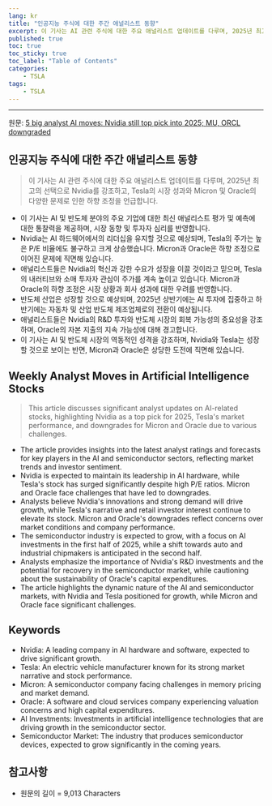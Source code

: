 ```yaml
---
lang: kr
title: "인공지능 주식에 대한 주간 애널리스트 동향"
excerpt: 이 기사는 AI 관련 주식에 대한 주요 애널리스트 업데이트를 다루며, 2025년 최고의 선택으로 Nvidia를 강조하고, Tesla의 시장 성과와 Micron 및 Oracle의 다양한 문제로 인한 하향 조정을 언급합니다.
published: true
toc: true
toc_sticky: true
toc_label: "Table of Contents"
categories:
    - TSLA
tags:
    - TSLA
---
```


---

  원문: [5 big analyst AI moves: Nvidia still top pick into 2025; MU, ORCL downgraded](https://www.investing.com/news/stock-market-news/5-big-analyst-ai-moves-nvidia-still-top-pick-into-2025-mu-orcl-downgraded-3786027)

## 인공지능 주식에 대한 주간 애널리스트 동향

> 이 기사는 AI 관련 주식에 대한 주요 애널리스트 업데이트를 다루며, 2025년 최고의 선택으로 Nvidia를 강조하고, Tesla의 시장 성과와 Micron 및 Oracle의 다양한 문제로 인한 하향 조정을 언급합니다.


- 이 기사는 AI 및 반도체 분야의 주요 기업에 대한 최신 애널리스트 평가 및 예측에 대한 통찰력을 제공하며, 시장 동향 및 투자자 심리를 반영합니다.
- Nvidia는 AI 하드웨어에서의 리더십을 유지할 것으로 예상되며, Tesla의 주가는 높은 P/E 비율에도 불구하고 크게 상승했습니다. Micron과 Oracle은 하향 조정으로 이어진 문제에 직면해 있습니다.
- 애널리스트들은 Nvidia의 혁신과 강한 수요가 성장을 이끌 것이라고 믿으며, Tesla의 내러티브와 소매 투자자 관심이 주가를 계속 높이고 있습니다. Micron과 Oracle의 하향 조정은 시장 상황과 회사 성과에 대한 우려를 반영합니다.
- 반도체 산업은 성장할 것으로 예상되며, 2025년 상반기에는 AI 투자에 집중하고 하반기에는 자동차 및 산업 반도체 제조업체로의 전환이 예상됩니다.
- 애널리스트들은 Nvidia의 R&D 투자와 반도체 시장의 회복 가능성의 중요성을 강조하며, Oracle의 자본 지출의 지속 가능성에 대해 경고합니다.
- 이 기사는 AI 및 반도체 시장의 역동적인 성격을 강조하며, Nvidia와 Tesla는 성장할 것으로 보이는 반면, Micron과 Oracle은 상당한 도전에 직면해 있습니다.

## Weekly Analyst Moves in Artificial Intelligence Stocks

> This article discusses significant analyst updates on AI-related stocks, highlighting Nvidia as a top pick for 2025, Tesla's market performance, and downgrades for Micron and Oracle due to various challenges.


- The article provides insights into the latest analyst ratings and forecasts for key players in the AI and semiconductor sectors, reflecting market trends and investor sentiment.
- Nvidia is expected to maintain its leadership in AI hardware, while Tesla's stock has surged significantly despite high P/E ratios. Micron and Oracle face challenges that have led to downgrades.
- Analysts believe Nvidia's innovations and strong demand will drive growth, while Tesla's narrative and retail investor interest continue to elevate its stock. Micron and Oracle's downgrades reflect concerns over market conditions and company performance.
- The semiconductor industry is expected to grow, with a focus on AI investments in the first half of 2025, while a shift towards auto and industrial chipmakers is anticipated in the second half.
- Analysts emphasize the importance of Nvidia's R&D investments and the potential for recovery in the semiconductor market, while cautioning about the sustainability of Oracle's capital expenditures.
- The article highlights the dynamic nature of the AI and semiconductor markets, with Nvidia and Tesla positioned for growth, while Micron and Oracle face significant challenges.

## Keywords

- Nvidia: A leading company in AI hardware and software, expected to drive significant growth.
- Tesla: An electric vehicle manufacturer known for its strong market narrative and stock performance.
- Micron: A semiconductor company facing challenges in memory pricing and market demand.
- Oracle: A software and cloud services company experiencing valuation concerns and high capital expenditures.
- AI Investments: Investments in artificial intelligence technologies that are driving growth in the semiconductor sector.
- Semiconductor Market: The industry that produces semiconductor devices, expected to grow significantly in the coming years.

## 참고사항

- 원문의 길이 = 9,013 Characters


